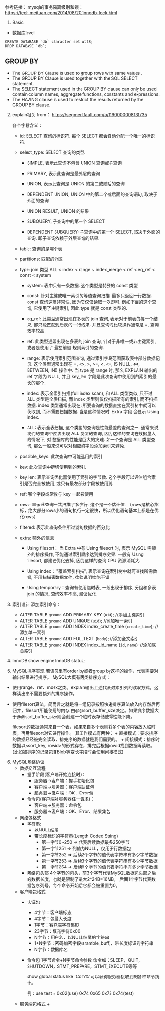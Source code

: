 参考链接：
  mysql的事务隔离级别和锁：https://tech.meituan.com/2014/08/20/innodb-lock.html


1. Basic
  - 数据库level
  ```
  CREATE DATABASE `db` character set utf8;
  DROP DATABASE `db`;
  
  ```

  GROUP BY
  ------------
  - The GROUP BY Clause is used to group rows with same values .
  - The GROUP BY Clause is used together with the SQL SELECT statement.
  - The SELECT statement used in the GROUP BY clause can only be used contain column names, aggregate functions, constants and expressions.
  - The HAVING clause is used to restrict the results returned by the GROUP BY clause.


2. explain相关
    from： https://segmentfault.com/a/1190000008131735

   各个字段含义：
    - id: SELECT 查询的标识符. 每个 SELECT 都会自动分配一个唯一的标识符.

    - select_type: SELECT 查询的类型.
        + SIMPLE, 表示此查询不包含 UNION 查询或子查询

        + PRIMARY, 表示此查询是最外层的查询

        + UNION, 表示此查询是 UNION 的第二或随后的查询

        + DEPENDENT UNION, UNION 中的第二个或后面的查询语句, 取决于外面的查询

        + UNION RESULT, UNION 的结果

        + SUBQUERY, 子查询中的第一个 SELECT

        + DEPENDENT SUBQUERY: 子查询中的第一个 SELECT, 取决于外面的查询. 即子查询依赖于外层查询的结果.

    - table: 查询的是哪个表

    - partitions: 匹配的分区

    - type: join 类型
        ALL < index < range ~ index_merge < ref < eq_ref < const < system

        + system: 表中只有一条数据. 这个类型是特殊的 const 类型.

        + const: 针对主键或唯一索引的等值查询扫描, 最多只返回一行数据. const 查询速度非常快, 因为它仅仅读取一次即可.
          例如下面的这个查询, 它使用了主键索引, 因此 type 就是 const 类型的.

        + eq_ref: 此类型通常出现在多表的 join 查询, 表示对于前表的每一个结果, 都只能匹配到后表的一行结果. 并且查询的比较操作通常是 =, 查询效率较高. 

        + ref: 此类型通常出现在多表的 join 查询, 针对于非唯一或非主键索引, 或者是使用了 最左前缀 规则索引的查询. 

        + range: 表示使用索引范围查询, 通过索引字段范围获取表中部分数据记录. 这个类型通常出现在 =, <>, >, >=, <, <=, IS NULL, <=>, BETWEEN, IN()   操作中.
          当 type 是 range 时, 那么 EXPLAIN 输出的 ref 字段为 NULL, 并且 key_len 字段是此次查询中使用到的索引的最长的那个.

        + index: 表示全索引扫描(full index scan), 和 ALL 类型类似, 只不过 ALL 类型是全表扫描, 而 index 类型则仅仅扫描所有的索引, 而不扫描数据.
          index 类型通常出现在: 所要查询的数据直接在索引树中就可以获取到, 而不需要扫描数据. 当是这种情况时, Extra 字段 会显示 Using index.
        
        + ALL: 表示全表扫描, 这个类型的查询是性能最差的查询之一. 通常来说, 我们的查询不应该出现 ALL 类型的查询, 因为这样的查询在数据量大的情况下, 对   数据库的性能是巨大的灾难. 如一个查询是 ALL 类型查询, 那么一般来说可以对相应的字段添加索引来避免.

    - possible_keys: 此次查询中可能选用的索引

    - key: 此次查询中确切使用到的索引.

    - key_len: 表示查询优化器使用了索引的字节数. 这个字段可以评估组合索引是否完全被使用, 或只有最左部分字段被使用到.

    - ref: 哪个字段或常数与 key 一起被使用

    - rows: 显示此查询一共扫描了多少行. 这个是一个估计值. （rows是核心指标，绝大部分rows小的语句执行一定很快，所以优化语句基本上都是在优化rows）

    - filtered: 表示此查询条件所过滤的数据的百分比

    - extra: 额外的信息
        + Using filesort： 当 Extra 中有 Using filesort 时, 表示 MySQL 需额外的排序操作, 不能通过索引顺序达到排序效果. 一般有 Using filesort, 
          都建议优化去掉, 因为这样的查询 CPU 资源消耗大.

        + Using index： "覆盖索引扫描", 表示查询在索引树中就可查找所需数据, 不用扫描表数据文件, 往往说明性能不错

        + Using temporary：查询有使用临时表, 一般出现于排序, 分组和多表 join 的情况, 查询效率不高, 建议优化.







3. 索引设计
  添加索引命令：
    - ALTER TABLE `ground` ADD PRIMARY KEY (`uid`);   //添加主键索引
    - ALTER TABLE `ground` ADD UNIQUE (`uid`);  //添加唯一索引
    - ALTER TABLE `ground` ADD INDEX index_create_time (`create_time`); //添加单一索引
    - ALTER TABLE `ground` ADD FULLTEXT (`body`); //添加全文索引
    - ALTER TABLE `ground` ADD INDEX index_id_name (`id`, `name`);  //添加联合索引

4. InnoDB
  show engine InnoDB status;

5. MySQL排序实现
  若语句里有order by或者group by这样的操作，代表需要对输出结果进行排序。
  MySQL大概有两类排序方式：

  - 使用range、ref、index之类。explain输出上述代表对索引列的读取方式，这样读出来不需要额外的排序操作。

  - 使用filesort算法，简而言之就是将一组记录按照快速排序算法放入内存然后再归并，filesort所能使用的内存
      由@@sort_buffer_size决定。如果排序数据大于@@sort_buffer_size则会创建一个临时表存储使得性能下降。

    filesort的数据通常来自一个表，如果来自多个表则将多个表的内容放入临时表，再用filesort对它进行操作。
    其工作模式有两种：
		+ 直接模式：要求排序的数据已经被完全读取，排完序的数据就是我们需要的。
		+ 间接模式：排序时数据以<sort_key, rowid>的形式存在，排完后根据rowid找到数据再读取。
			(比如被排序的记录包含Blob等变长字段时会使用间接模式)
    

6. MySQL网络协议
	- 数据交互流程
		+ 握手阶段(客户端开始连接时)：
			* 服务器->客户端：握手初始化包
			* 客户端->服务器：客户端认证包
			* 服务器->客户端：OK、Error包
		+ 命令包(客户端对服务器任一请求)：
			* 客户端->服务器：命令包
			* 服务器->客户端：OK、Error、结果集包
	- 网络包格式
		+ 字符串:
			* 以NULL结尾
			* 带长度标识的字符串(Length Coded String)
				- 第一字节0~250 => 代表后续数据最多250字节
				- 第一字节251	=> 列值为NULL，仅用于行数据包
				- 第一字节252	=> 后续2个字节的值代表字符串有多少字节数据
				- 第一字节253	=> 后续3个字节的值代表字符串有多少字节数据
				- 第一字节254	=> 后续8个字节的值代表字符串有多少字节数据
		+ 网络包头部
			4个字节的包头，前3个字节代表MySQL数据包头部之后的数据长度，也就是限制了最大2^24B=16MB，
			后面1个字节代表数据包序列号，每个命令开始后它都会被重置为0。
	- 客户端包格式
		+ 认证包
			* 4字节：客户端标志
			* 4字节：包最大长度
			* 1字节：客户端字符集ID
			* 23字节：填充字符0x00
			* N字节：用户名，以NULL结尾的字符串
			* 1+N字节：密码加密字段(sramble_buff)，带长度标识的字符串
			* N字节：数据库名
		+ 命令包
			1字节命令+N字节命令参数
			命令如：SLEEP，QUIT，SHUTDOWN，STMT_PREPARE，STMT_EXECUTE等等

			show global status like 'Com%'可以获得服务器接收到的各种命令统计。

			例：use test = 0x02(use) 0x74 0x65 0x73 0x74(test)
	- 服务端包格式
		+ 



